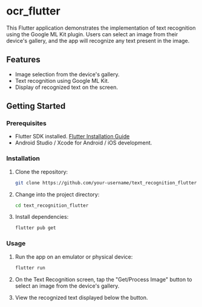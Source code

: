 # ocr_flutter

This Flutter application demonstrates the implementation of text recognition using the Google ML Kit plugin. Users can select an image from their device's gallery, and the app will recognize any text present in the image.

## Features

- Image selection from the device's gallery.
- Text recognition using Google ML Kit.
- Display of recognized text on the screen.

## Getting Started

### Prerequisites

- Flutter SDK installed. [Flutter Installation Guide](https://flutter.dev/docs/get-started/install)
- Android Studio / Xcode for Android / iOS development.

### Installation

1. Clone the repository:

   ```bash
   git clone https://github.com/your-username/text_recognition_flutter.git
   ```

2. Change into the project directory:

   ```bash
   cd text_recognition_flutter
   ```

3. Install dependencies:

   ```bash
   flutter pub get
   ```

### Usage

1. Run the app on an emulator or physical device:

   ```bash
   flutter run
   ```

2. On the Text Recognition screen, tap the "Get/Process Image" button to select an image from the device's gallery.

3. View the recognized text displayed below the button.

